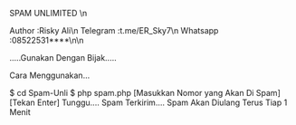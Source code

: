 SPAM UNLIMITED \n


Author   :Risky Ali\n
Telegram :t.me/ER_Sky7\n
Whatsapp :08522531****\n\n

.....Gunakan Dengan Bijak.....

Cara Menggunakan...

$ cd Spam-Unli
$ php spam.php
  [Masukkan Nomor yang Akan Di Spam]
  [Tekan Enter]
Tunggu....
Spam Terkirim....
Spam Akan Diulang Terus Tiap 1 Menit
